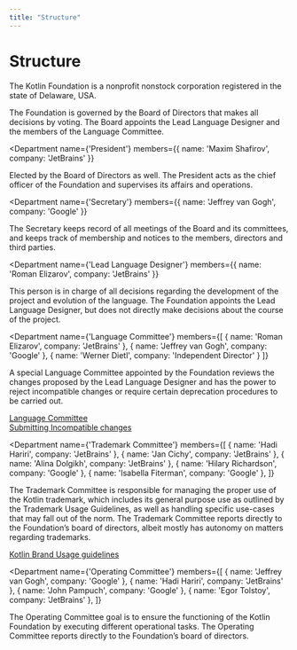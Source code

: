 ```yaml
---
title: "Structure"
---
```


# Structure

The Kotlin Foundation is a nonprofit nonstock corporation registered in the state of Delaware, USA.

<Structure>
<Department
    hero
    name="Board of Directors"
    members={[
        { name: 'Maxim Shafirov', company: 'JetBrains' },
        { name: 'Roman Elizarov', company: 'JetBrains' },
        { name: 'Grace Kloba', company: 'Google' },
        { name: 'Jeffrey van Gogh', company: 'Google' },
        { name: 'Werner Dietl', company: 'Independent Director' }
    ]}
>

The Foundation is governed by the Board of Directors that makes all decisions by voting.
The Board appoints the Lead Language Designer and the members of the Language Committee.

</Department>

<Department
    name={'President'}
    members={{ name: 'Maxim Shafirov', company: 'JetBrains' }}
>

Elected by the Board of Directors as well. The President acts as the chief officer of the Foundation
and supervises its affairs and operations.

</Department>

<Department
    name={'Secretary'}
    members={{ name: 'Jeffrey van Gogh', company: 'Google' }}
>

The Secretary keeps record of all meetings of the Board and its committees, and keeps track of membership
and notices to the members, directors and third parties.

</Department>

<Department
    name={'Lead Language Designer'}
    members={{ name: 'Roman Elizarov', company: 'JetBrains' }}
>

This person is in charge of all decisions regarding the development of the project and evolution of the language.
The Foundation appoints the Lead Language Designer, but does not directly make decisions about the course of the project.

</Department>

<Department
    name={'Language Committee'}
    members={[
        { name: 'Roman Elizarov', company: 'JetBrains' },
        { name: 'Jeffrey van Gogh', company: 'Google' },
        { name: 'Werner Dietl', company: 'Independent Director' }
    ]}
>

A special Language Committee appointed by the Foundation reviews the changes proposed by the Lead Language Designer
and has the power to reject incompatible changes or require certain deprecation procedures to be carried out.

[Language Committee](/language-committee-guidelines/)<br/>
[Submitting Incompatible changes](/submitting-incompatible-changes/)

</Department>

<Department
    name={'Trademark Committee'}
    members={[
        { name: 'Hadi Hariri', company: 'JetBrains' },
        { name: 'Jan Cichy', company: 'JetBrains' },
        { name: 'Alina Dolgikh', company: 'JetBrains' },
        { name: 'Hilary Richardson', company: 'Google' },
        { name: 'Isabella Fiterman', company: 'Google' },
    ]}
>

The Trademark Committee is responsible for managing the proper use of the Kotlin trademark,
which includes its general purpose use as outlined by the Trademark Usage Guidelines,
as well as handling specific use-cases that may fall out of the norm.
The Trademark Committee reports directly to the Foundation’s board of directors, albeit mostly has autonomy on matters regarding trademarks.

[Kotlin Brand Usage guidelines](/guidelines/)

</Department>

<Department
    name={'Operating Committee'}
    members={[
        { name: 'Jeffrey van Gogh', company: 'Google' },
        { name: 'Hadi Hariri', company: 'JetBrains' },
        { name: 'John Pampuch', company: 'Google' },
        { name: 'Egor Tolstoy', company: 'JetBrains' },
    ]}
>

The Operating Committee goal is to ensure the functioning of the Kotlin Foundation by executing different operational tasks.
The Operating Committee reports directly to the Foundation’s board of directors.

</Department>
</Structure>
